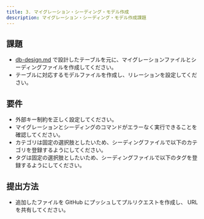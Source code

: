 ```yaml
---
title: 3. マイグレーション・シーディング・モデル作成
description: マイグレーション・シーディング・モデル作成課題
---
```


## 課題

- [db-design.md](./db-design.md) で設計したテーブルを元に、マイグレーションファイルとシーディングファイルを作成してください。
- テーブルに対応するモデルファイルを作成し、リレーションを設定してください。

## 要件

- 外部キー制約を正しく設定してください。
- マイグレーションとシーディングのコマンドがエラーなく実行できることを確認してください。
- カテゴリは固定の選択肢としたいため、シーディングファイルで以下のカテゴリを登録するようにしてください。
- タグは固定の選択肢としたいため、シーディングファイルで以下のタグを登録するようにしてください。

## 提出方法

- 追加したファイルを GitHub にプッシュしてプルリクエストを作成し、 URL を共有してください。
